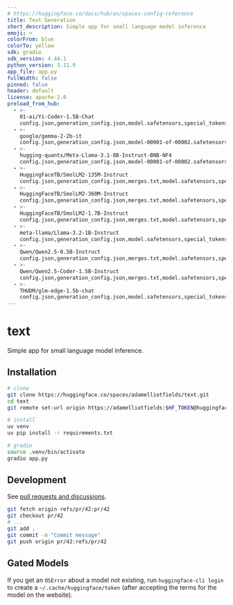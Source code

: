 ```yaml
---
# https://huggingface.co/docs/hub/en/spaces-config-reference
title: Text Generation
short_description: Simple app for small language model inference
emoji: ⌨️
colorFrom: blue
colorTo: yellow
sdk: gradio
sdk_version: 4.44.1
python_version: 3.11.9
app_file: app.py
fullWidth: false
pinned: false
header: default
license: apache-2.0
preload_from_hub:
  - >-
    01-ai/Yi-Coder-1.5B-Chat
    config.json,generation_config.json,model.safetensors,special_tokens_map.json,tokenizer.model,tokenizer_config.json
  - >-
    google/gemma-2-2b-it
    config.json,generation_config.json,model-00001-of-00002.safetensors,model-00002-of-00002.safetensors,model.safetensors.index.json,special_tokens_map.json,tokenizer.json,tokenizer.model,tokenizer_config.json
  - >-
    hugging-quants/Meta-Llama-3.1-8B-Instruct-BNB-NF4
    config.json,generation_config.json,model-00001-of-00002.safetensors,model-00002-of-00002.safetensors,model.safetensors.index.json,special_tokens_map.json,tokenizer.json,tokenizer_config.json
  - >-
    HuggingFaceTB/SmolLM2-135M-Instruct
    config.json,generation_config.json,merges.txt,model.safetensors,special_tokens_map.json,tokenizer.json,tokenizer_config.json,vocab.json
  - >-
    HuggingFaceTB/SmolLM2-360M-Instruct
    config.json,generation_config.json,merges.txt,model.safetensors,special_tokens_map.json,tokenizer.json,tokenizer_config.json,vocab.json
  - >-
    HuggingFaceTB/SmolLM2-1.7B-Instruct
    config.json,generation_config.json,merges.txt,model.safetensors,special_tokens_map.json,tokenizer.json,tokenizer_config.json,vocab.json
  - >-
    meta-llama/Llama-3.2-1B-Instruct
    config.json,generation_config.json,model.safetensors,special_tokens_map.json,tokenizer.json,tokenizer_config.json
  - >-
    Qwen/Qwen2.5-0.5B-Instruct
    config.json,generation_config.json,merges.txt,model.safetensors,special_tokens_map.json,tokenizer.json,tokenizer_config.json,vocab.json
  - >-
    Qwen/Qwen2.5-Coder-1.5B-Instruct
    config.json,generation_config.json,merges.txt,model.safetensors,special_tokens_map.json,tokenizer.json,tokenizer_config.json,vocab.json
  - >-
    THUDM/glm-edge-1.5b-chat
    config.json,generation_config.json,model.safetensors,special_tokens_map.json,tokenizer.json,tokenizer_config.json
---
```


# text

Simple app for small language model inference.

## Installation

```bash
# clone
git clone https://huggingface.co/spaces/adamelliotfields/text.git
cd text
git remote set-url origin https://adamelliotfields:$HF_TOKEN@huggingface.co/spaces/adamelliotfields/text

# install
uv venv
uv pip install -r requirements.txt

# gradio
source .venv/bin/activate
gradio app.py
```

## Development

See [pull requests and discussions](https://huggingface.co/docs/hub/en/repositories-pull-requests-discussions).

```sh
git fetch origin refs/pr/42:pr/42
git checkout pr/42
# ...
git add .
git commit -m "Commit message"
git push origin pr/42:refs/pr/42
```

## Gated Models

If you get an `OSError` about a model not existing, run `huggingface-cli login` to create a `~/.cache/huggingface/token` (after accepting the terms for the model on the website).
